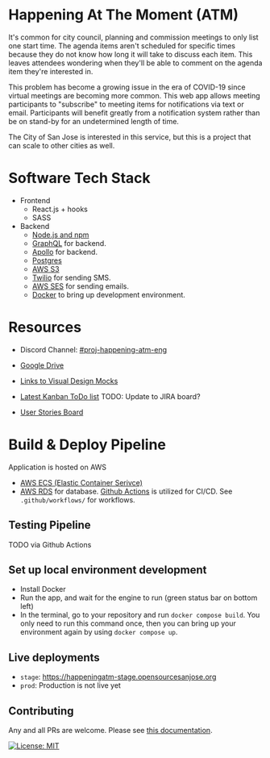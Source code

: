 # Happening At The Moment (ATM)

It's common for city council, planning and commission meetings to only list one start time. The agenda items aren't scheduled for specific times because they do not know how long it will take to discuss each item. This leaves attendees wondering when they'll be able to comment on the agenda item they're interested in.

This problem has become a growing issue in the era of COVID-19 since virtual meetings are becoming more common. This web app allows meeting participants to "subscribe" to meeting items for notifications via text or email. Participants will benefit greatly from a notification system rather than be on stand-by for an undetermined length of time.

The City of San Jose is interested in this service, but this is a project that can scale to other cities as well.

# Software Tech Stack

- Frontend
  - React.js + hooks
  - SASS
- Backend
  - [Node.js and npm](https://www.npmjs.com/get-npm)
  - [GraphQL](https://graphql.org/learn/) for backend.
  - [Apollo](https://www.apollographql.com/docs/) for backend.
  - [Postgres](https://www.postgresql.org/about/)
  - [AWS S3](https://aws.amazon.com/s3/)
  - [Twilio](https://www.twilio.com/docs) for sending SMS.
  - [AWS SES](https://aws.amazon.com/s3/) for sending emails.
  - [Docker](https://www.docker.com/products/docker-desktop) to bring up development environment.

# Resources

- Discord Channel: [#proj-happening-atm-eng](https://discord.gg/Pr9QATNxXD)
- [Google Drive](https://drive.google.com/drive/folders/1a89AKh3Kia3BGYeMUF7ishE4avblFIYu?usp=sharing)
- [Links to Visual Design Mocks](https://docs.google.com/document/d/1Jcdsw6d8MMXWaU_PTPcMVtoTtBxtx4A7d0VfhMH7K5M/edit)
- [Latest Kanban ToDo list](https://trello.com/b/pfECjOgE/happening-atm) TODO: Update to JIRA board?

- [User Stories Board](https://miro.com/app/board/o9J_leAd8y8=/)


# Build & Deploy Pipeline

Application is hosted on AWS
  - [AWS ECS (Elastic Container Serivce)](https://aws.amazon.com/ecs/)
  - [AWS RDS](https://aws.amazon.com/rds/) for database.
[Github Actions](https://docs.github.com/en/actions) is utilized for CI/CD. See `.github/workflows/` for workflows.

## Testing Pipeline

TODO via Github Actions

## Set up local environment development
- Install Docker
- Run the app, and wait for the engine to run (green status bar on bottom left)
- In the terminal, go to your repository and run `docker compose build`. You only need to run this command once, then you can bring up your environment again by using `docker compose up`.



## Live deployments
  - `stage`: https://happeningatm-stage.opensourcesanjose.org
  - `prod`: Production is not live yet

## Contributing

Any and all PRs are welcome. Please see [this documentation](./CONTRIBUTING.md).

[![License: MIT](https://img.shields.io/badge/License-MIT-green.svg)](https://opensource.org/licenses/MIT)
